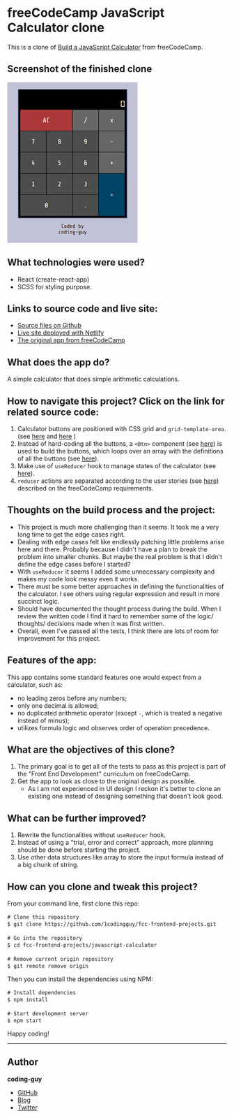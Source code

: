 # freeCodeCamp JavaScript Calculator clone

This is a clone of [Build a JavaScript Calculator](https://www.freecodecamp.org/learn/front-end-libraries/front-end-libraries-projects/build-a-javascript-calculator) from freeCodeCamp.

## Screenshot of the finished clone

![screenshot](./fcc-calc-screenshot.PNG)

## What technologies were used?

- React (create-react-app)
- SCSS for styling purpose.

## Links to source code and live site:

- [Source files on Github](https://github.com/1codingguy/fcc-frontend-projects/tree/main/javascript-calculator)
- [Live site deployed with Netlify](https://fcc-react-calc.netlify.app/)
- [The original app from freeCodeCamp](https://codepen.io/freeCodeCamp/full/wgGVVX)

## What does the app do?

A simple calculator that does simple arithmetic calculations.

## How to navigate this project? Click on the link for related source code:

1. Calculator buttons are positioned with CSS grid and `grid-template-area`. (see [here](https://github.com/1codingguy/fcc-frontend-projects/blob/main/javascript-calculator/src/scss/App.scss#L20) and [here](https://github.com/1codingguy/fcc-frontend-projects/blob/main/javascript-calculator/src/scss/_buttons.scss) )
2. Instead of hard-coding all the buttons, a `<Btn>` component (see [here](https://github.com/1codingguy/fcc-frontend-projects/blob/main/javascript-calculator/src/Btn.js)) is used to build the buttons, which loops over an array with the definitions of all the buttons (see [here](https://github.com/1codingguy/fcc-frontend-projects/blob/main/javascript-calculator/src/dataInArray.js)).
3. Make use of `useReducer` hook to manage states of the calculator (see [here](https://github.com/1codingguy/fcc-frontend-projects/blob/main/javascript-calculator/src/reducer.js)).
4. `reducer` actions are separated according to the user stories (see [here](https://github.com/1codingguy/fcc-frontend-projects/blob/main/javascript-calculator/src/reducer.js#L12)) described on the freeCodeCamp requirements.

## Thoughts on the build process and the project:

- This project is much more challenging than it seems. It took me a very long time to get the edge cases right.
- Dealing with edge cases felt like endlessly patching little problems arise here and there. Probably because I didn't have a plan to break the problem into smaller chunks. But maybe the real problem is that I didn't define the edge cases before I started?
- With `useReducer` it seems I added some unnecessary complexity and makes my code look messy even it works.
- There must be some better approaches in defining the functionalities of the calculator. I see others using regular expression and result in more succinct logic.
- Should have documented the thought process during the build. When I review the written code I find it hard to remember some of the logic/ thoughts/ decisions made when it was first written.
- Overall, even I've passed all the tests, I think there are lots of room for improvement for this project.

## Features of the app:

This app contains some standard features one would expect from a calculator, such as:

- no leading zeros before any numbers;
- only one decimal is allowed;
- no duplicated arithmetic operator (except `-`, which is treated a negative instead of minus);
- utilizes formula logic and observes order of operation precedence.

## What are the objectives of this clone?

1. The primary goal is to get all of the tests to pass as this project is part of the "Front End Development" curriculum on freeCodeCamp.
2. Get the app to look as close to the original design as possible.
   - As I am not experienced in UI design I reckon it's better to clone an existing one instead of designing something that doesn't look good.

## What can be further improved?

1. Rewrite the functionalities without `useReducer` hook.
2. Instead of using a "trial, error and correct" approach, more planning should be done before starting the project.
3. Use other data structures like array to store the input formula instead of a big chunk of string.

## How can you clone and tweak this project?

From your command line, first clone this repo:

```
# Clone this repository
$ git clone https://github.com/1codingguy/fcc-frontend-projects.git

# Go into the repository
$ cd fcc-frontend-projects/javascript-calculator

# Remove current origin repository
$ git remote remove origin

```

Then you can install the dependencies using NPM:

```
# Install dependencies
$ npm install

# Start development server
$ npm start
```

Happy coding!

---

## Author

**coding-guy**

- [GitHub](https://github.com/1codingguy)
- [Blog](https://blog.coding-guy.com/)
- [Twitter](https://twitter.com/1codingguy)
